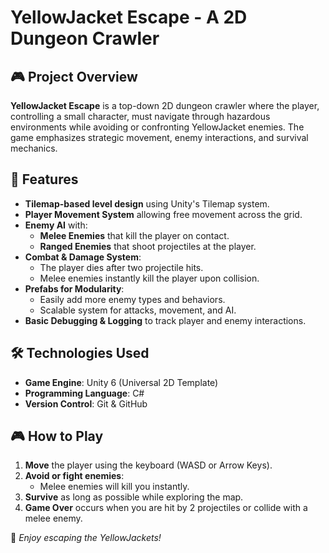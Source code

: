 # YellowJacket Escape - A 2D Dungeon Crawler

## 🎮 Project Overview
**YellowJacket Escape** is a top-down 2D dungeon crawler where the player, controlling a small character, must navigate through hazardous environments while avoiding or confronting YellowJacket enemies. The game emphasizes strategic movement, enemy interactions, and survival mechanics.

## 🚀 Features
- **Tilemap-based level design** using Unity's Tilemap system.
- **Player Movement System** allowing free movement across the grid.
- **Enemy AI** with:
  - **Melee Enemies** that kill the player on contact.
  - **Ranged Enemies** that shoot projectiles at the player.
- **Combat & Damage System**:
  - The player dies after two projectile hits.
  - Melee enemies instantly kill the player upon collision.
- **Prefabs for Modularity**:
  - Easily add more enemy types and behaviors.
  - Scalable system for attacks, movement, and AI.
- **Basic Debugging & Logging** to track player and enemy interactions.

## 🛠 Technologies Used
- **Game Engine**: Unity 6 (Universal 2D Template)
- **Programming Language**: C#
- **Version Control**: Git & GitHub

## 🎮 How to Play
1. **Move** the player using the keyboard (WASD or Arrow Keys).
2. **Avoid or fight enemies**:
   - Melee enemies will kill you instantly.
3. **Survive** as long as possible while exploring the map.
4. **Game Over** occurs when you are hit by 2 projectiles or collide with a melee enemy.

🚀 *Enjoy escaping the YellowJackets!*
